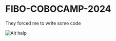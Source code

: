 # FIBO-COBOCAMP-2024
They forced me to write some code


![Alt help](https://media1.tenor.com/m/EGA_xBPopK8AAAAC/sad-hamster-sad.gif)
